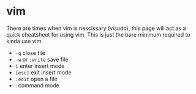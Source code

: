 # vim

There are times when vim is nescissary (visudo), this page will act as a quick cheatsheet for using vim. This is just the bare minimum required to kinda use vim.

* `-q` close file
* `-w` or `:write` save file
* `i` enter insert mode
* `[esc]` exit insert mode
* `:edit` open a file
* `:`command mode
